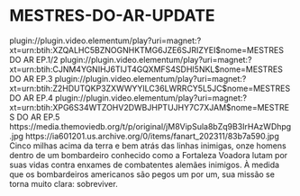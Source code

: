 # MESTRES-DO-AR-UPDATE

<item>
<title>[COLOR silver][B] MESTRES DO AR 1º TEMPORADA [/COLOR][/B][COLOR yellow]  FULL HD  [B][/COLOR][/B]</title>
<link>plugin://plugin.video.elementum/play?uri=magnet:?xt=urn:btih:XZQALHC5BZNOGNHKTMG6JZE6SJRIZYEI$nome=MESTRES DO AR EP.1/2</link>
<link>plugin://plugin.video.elementum/play?uri=magnet:?xt=urn:btih:CJNM4YGNIHJ6TIJT4GQXMFS4SDHI5NKL$nome=MESTRES DO AR EP.3</link>
<link>plugin://plugin.video.elementum/play?uri=magnet:?xt=urn:btih:Z2HDUTQKP3ZXWWYYILC36LWRRCY5L5JC$nome=MESTRES DO AR EP.4</link>
<link>plugin://plugin.video.elementum/play?uri=magnet:?xt=urn:btih:XPG6S34WTZOHV2DWBJHPTUJHY7C7XJAM$nome=MESTRES DO AR EP.5</link>
<thumbnail>https://media.themoviedb.org/t/p/original/jM8VipSula8bZq9B3IrHAzWDhpg.jpg</thumbnail>
<fanart>https://ia601201.us.archive.org/0/items/fanart_202311/83b7a590.jpg</fanart>
<info> Cinco milhas acima da terra e bem atrás das linhas inimigas, onze homens dentro de um bombardeiro conhecido como a Fortaleza Voadora lutam por suas vidas contra enxames de combatentes alemães inimigos. À medida que os bombardeiros americanos são pegos um por um, sua missão se torna muito clara: sobreviver.</info>
</item>
